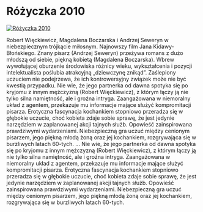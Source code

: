 Różyczka 2010 
=============
[![Różyczka 2010 ](http://vidos.pl/images/player.gif)](http://vidos.pl/rozyczka-2010)

 Robert Więckiewicz, Magdalena Boczarska i Andrzej Seweryn w niebezpiecznym trójkącie miłosnym. Najnowszy film Jana Kidawy-Błońskiego. Znany pisarz (Andrzej Seweryn) przeżywa romans z dużo młodszą od siebie, piękną kobietą (Magdalena Boczarska). Wbrew wywołującej oburzenie środowiska różnicy wieku, wykształcenia i pozycji intelektualista poślubia atrakcyjną „dziewczynę znikąd”. Zaślepiony uczuciem nie podejrzewa, że ich kontrowersyjny związek może nie być kwestią przypadku. Nie wie, że jego partnerka od dawna spotyka się po kryjomu z innym mężczyzną (Robert Więckiewicz), z którym łączy ją nie tylko silna namiętność, ale i groźna intryga. Zaangażowana w niemoralny układ z agentem, przekazuje mu informacje mające służyć kompromitacji pisarza. Erotyczna fascynacja kochankiem stopniowo przeradza się w głębokie uczucie, choć kobieta zdaje sobie sprawę, że jest jedynie narzędziem w zaplanowanej akcji tajnych służb. Opowieść zainspirowana prawdziwymi wydarzeniami. Niebezpieczną gra uczuć między cenionym pisarzem, jego piękną młodą żoną oraz jej kochankiem, rozgrywająca się w burzliwych latach 60-tych.  ... Nie wie, że jego partnerka od dawna spotyka się po kryjomu z innym mężczyzną (Robert Więckiewicz), z którym łączy ją nie tylko silna namiętność, ale i groźna intryga. Zaangażowana w niemoralny układ z agentem, przekazuje mu informacje mające służyć kompromitacji pisarza. Erotyczna fascynacja kochankiem stopniowo przeradza się w głębokie uczucie, choć kobieta zdaje sobie sprawę, że jest jedynie narzędziem w zaplanowanej akcji tajnych służb. Opowieść zainspirowana prawdziwymi wydarzeniami. Niebezpieczną gra uczuć między cenionym pisarzem, jego piękną młodą żoną oraz jej kochankiem, rozgrywająca się w burzliwych latach 60-tych.
